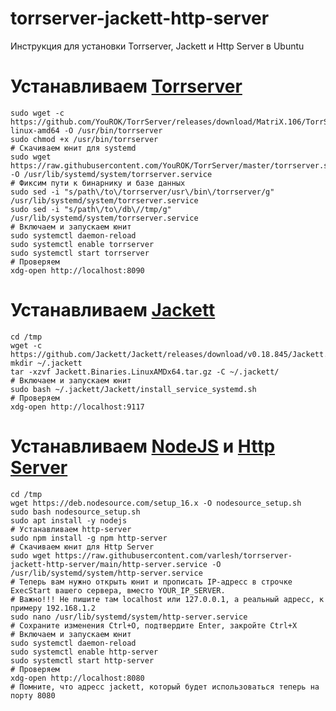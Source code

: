 # torrserver-jackett-http-server
Инструкция для установки Torrserver, Jackett и Http Server в Ubuntu

# Устанавливаем [Torrserver](https://github.com/YouROK/TorrServer)
```
sudo wget -c https://github.com/YouROK/TorrServer/releases/download/MatriX.106/TorrServer-linux-amd64 -O /usr/bin/torrserver
sudo chmod +x /usr/bin/torrserver
# Скачиваем юнит для systemd
sudo wget https://raw.githubusercontent.com/YouROK/TorrServer/master/torrserver.service -O /usr/lib/systemd/system/torrserver.service
# Фиксим пути к бинарнику и базе данных
sudo sed -i "s/path\/to\/torrserver/usr\/bin\/torrserver/g" /usr/lib/systemd/system/torrserver.service
sudo sed -i "s/path\/to\/db\//tmp/g" /usr/lib/systemd/system/torrserver.service
# Включаем и запускаем юнит
sudo systemctl daemon-reload
sudo systemctl enable torrserver
sudo systemctl start torrserver
# Проверяем
xdg-open http://localhost:8090
```

# Устанавливаем [Jackett](https://github.com/Jackett/Jackett)
```
cd /tmp
wget -c https://github.com/Jackett/Jackett/releases/download/v0.18.845/Jackett.Binaries.LinuxAMDx64.tar.gz
mkdir ~/.jackett
tar -xzvf Jackett.Binaries.LinuxAMDx64.tar.gz -C ~/.jackett/
# Включаем и запускаем юнит
sudo bash ~/.jackett/Jackett/install_service_systemd.sh
# Проверяем
xdg-open http://localhost:9117
```

# Устанавливаем [NodeJS](https://deb.nodesource.com) и [Http Server](https://github.com/http-party/http-server)
```
cd /tmp
wget https://deb.nodesource.com/setup_16.x -O nodesource_setup.sh
sudo bash nodesource_setup.sh
sudo apt install -y nodejs
# Устанавливаем http-server
sudo npm install -g npm http-server
# Скачиваем юнит для Http Server
sudo wget https://raw.githubusercontent.com/varlesh/torrserver-jackett-http-server/main/http-server.service -O /usr/lib/systemd/system/http-server.service
# Теперь вам нужно открыть юнит и прописать IP-адресс в строчке ExecStart вашего сервера, вместо YOUR_IP_SERVER.
# Важно!!! Не пишите там localhost или 127.0.0.1, а реальный адресс, к примеру 192.168.1.2
sudo nano /usr/lib/systemd/system/http-server.service
# Сохраните изменения Ctrl+O, подтвердите Enter, закройте Ctrl+X
# Включаем и запускаем юнит
sudo systemctl daemon-reload
sudo systemctl enable http-server
sudo systemctl start http-server
# Проверяем
xdg-open http://localhost:8080
# Помните, что адресс jackett, который будет использоваться теперь на порту 8080
```
